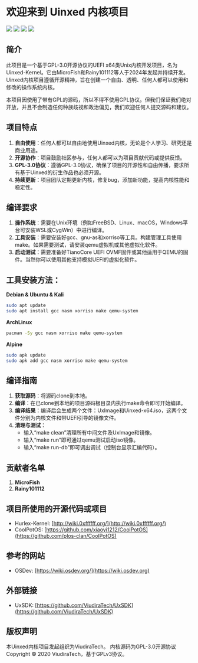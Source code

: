# 欢迎来到 Uinxed 内核项目

![](https://img.shields.io/badge/License-GPLv3-blue) ![](https://img.shields.io/badge/Language-3-orange) ![](https://img.shields.io/badge/hardware-x64-green) ![](https://img.shields.io/badge/firmware-UEFI-yellow)

## 简介

此项目是一个基于GPL-3.0开源协议的UEFI x64类Unix内核开发项目，名为Uinxed-Kernel。它由MicroFish和Rainy101112等人于2024年发起并持续开发。Uinxed内核项目遵循开源精神，旨在创建一个自由、透明、任何人都可以使用和修改的操作系统内核。

本项目因使用了带有GPL的源码，所以不得不使用GPL协议。但我们保证我们绝对开放，并且不会制造任何种族歧视和政治偏见，我们欢迎任何人提交源码和建议。

## 项目特点

1. **自由使用**：任何人都可以自由地使用Uinxed内核，无论是个人学习、研究还是商业用途。
2. **开源协作**：项目鼓励社区参与，任何人都可以为项目贡献代码或提供反馈。
3. **GPL-3.0协议**：遵循GPL-3.0协议，确保了项目的开源性和自由传播，要求所有基于Uinxed的衍生作品也必须开源。
4. **持续更新**：项目团队定期更新内核，修复bug，添加新功能，提高内核性能和稳定性。

## 编译要求

1. **操作系统**：需要在Unix环境（例如FreeBSD、Linux、macOS，Windows平台可安装WSL或CygWin）中进行编译。
2. **工具安装**：需要安装好gcc、gnu-as和xorriso等工具。构建管理工具使用make。如果需要测试，请安装qemu虚拟机或其他虚拟化软件。
3. **启动测试**：需要准备好TianoCore UEFI OVMF固件或其他适用于QEMU的固件。当然你可以使用其他支持模拟UEFI的虚拟化软件。

## 工具安装方法：

**Debian & Ubuntu & Kali**
```bash
sudo apt update
sudo apt install gcc nasm xorriso make qemu-system
```

**ArchLinux**
```bash
pacman -Sy gcc nasm xorriso make qemu-system
```

**Alpine**
```bash
sudo apk update
sudo apk add gcc nasm xorriso make qemu-system
```

## 编译指南

1. **获取源码**：将源码clone到本地。
2. **编译**：在已clone到本地的项目源码根目录内执行make命令即可开始编译。
3. **编译结果**：编译后会生成两个文件：UxImage和Uinxed-x64.iso，这两个文件分别为内核文件和带UEFI引导的镜像文件。
4. **清理与测试**：
   - 输入“make clean”清理所有中间文件及UxImage和镜像。
   - 输入“make run”即可通过qemu测试启动iso镜像。
   - 输入“make run-db”即可调出调试（控制台显示汇编代码）。

## 贡献者名单

1. **MicroFish**
2. **Rainy101112**

## 项目所使用的开源代码或项目

- Hurlex-Kernel: [http://wiki.0xffffff.org/](http://wiki.0xffffff.org/)
- CoolPotOS: [https://github.com/xiaoyi1212/CoolPotOS](https://github.com/plos-clan/CoolPotOS)

## 参考的网站

- OSDev: [https://wiki.osdev.org/](https://wiki.osdev.org)

## 外部链接

- UxSDK: [https://github.com/ViudiraTech/UxSDK](https://github.com/ViudiraTech/UxSDK)

## 版权声明

本Uinxed内核项目发起组织为ViudiraTech。
内核源码为GPL-3.0开源协议
Copyright © 2020 ViudiraTech，基于GPLv3协议。

